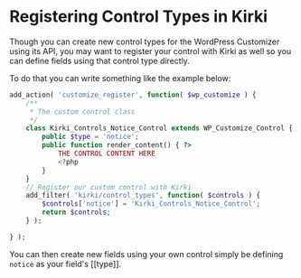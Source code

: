 # Registering Control Types in Kirki

Though you can create new control types for the WordPress Customizer using its API, you may want to register your control with Kirki as well so you can define fields using that control type directly.

To do that you can write something like the example below:
```php
add_action( 'customize_register', function( $wp_customize ) {
    /**
     * The custom control class
     */
    class Kirki_Controls_Notice_Control extends WP_Customize_Control {
        public $type = 'notice';
        public function render_content() { ?>
            THE CONTROL CONTENT HERE
            <?php
        }
    }
    // Register our custom control with Kirki
    add_filter( 'kirki/control_types', function( $controls ) {
        $controls['notice'] = 'Kirki_Controls_Notice_Control';
        return $controls;
    } );

} );
```
You can then create new fields using your own control simply be defining `notice` as your field's [[type]].
